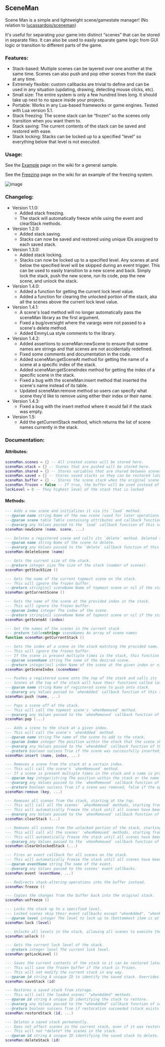 ## SceneMan

Scene Man is a simple and lightweight scene/gamestate manager! (No relation to [lucassardois/sceneman](https://github.com/lucassardois/sceneman))

It's useful for separating your game into distinct “scenes” that can be stored in separate files. It can also be used to easily separate game logic from GUI logic or transition to different parts of the game.

### Features:

*   Stack-based: Multiple scenes can be layered over one another at the same time. Scenes can also push and pop other scenes from the stack at any time.
*   Extremely flexible: custom callbacks are trivial to define and can be used in any situation (updating, drawing, detecting mouse clicks, etc).
*   Small size: The entire system is only a few hundred lines long. It should take up next to no space inside your projects.
*   Portable: Works in any Lua-based frameworks or game engines. Tested with Lua version 5.1.
*   Stack freezing: The scene stack can be “frozen” so the scenes only transition when you want them to.
*   Stack saving: The current contents of the stack can be saved and restored with ease.
*   Stack locking: Stacks can be locked up to a specified "level" so everything below that level is not executed.

### Usage:

See the [Example](https://github.com/KINGTUT10101/SceneMan/wiki/Example) page on the wiki for a general sample.

See the [Freezing](https://github.com/KINGTUT10101/SceneMan/wiki/Freezing) page on the wiki for an example of the freezing system.

![image](https://github.com/KINGTUT10101/SceneMan/assets/45105509/4df08b3f-3235-4a5d-91ca-5073b5924a50)

### Changelog:

*   Version 1.1.0:
    *   Added stack freezing.
    *   The stack will automatically freeze while using the event and clearStack methods.
*   Version 1.2.0:
    *   Added stack saving.
    *   Stacks can now be saved and restored using unique IDs assigned to each saved stack.
*   Version 1.3.0:
    *   Added stack locking.
    *   Stacks can now be locked up to a specified level. Any scenes at and below the specified level will be skipped during an event trigger. This can be used to easily transition to a new scene and back. Simply lock the stack, push the new scene, run its code, pop the new scene, and unlock the stack.
*   Version 1.4.0:
    *   Added a function for getting the current lock level value.
    *   Added a function for clearing the unlocked portion of the stack, aka all the scenes above the current lock level value.
*   Version 1.4.1:
    *   A scene's load method will no longer automatically pass the sceneMan library as the first argument.
    *   Fixed a bug/oversight where the varargs were not passed to a scene's delete method.
    *   Added EmmyLua style comments to the library.
*   Version 1.4.2:
    *   Added assertions to sceneMan:newScene to ensure that scene names are strings and that scenes are not accidentally redefined.
    *   Fixed some comments and documentation in the code.
    *   Added sceneMan:getSceneAt method for getting the name of a scene at a specific index of the stack.
    *   Added sceneMan:getSceneIndex method for getting the index of a specific scene in the stack.
    *   Fixed a bug with the sceneMan:insert method that inserted the scene's name instead of its table.
    *   Updated sceneMan:remove method so users can specify what scene they'd like to remove using either their index or their name.
*   Version 1.4.3:
    *   Fixed a bug with the insert method where it would fail if the stack was empty.
*   Version 1.5:
    *   Add the getCurrentStack method, which returns the list of scene names currently in the stack.

### Documentation:

#### Attributes:

```lua
sceneMan.scenes = {} -- All created scenes will be stored here.
sceneMan.stack = {} -- Scenes that are pushed will be stored here.
sceneMan.shared = {} -- Stores variables that are shared between scenes
sceneMan.saved = {} -- Stores saved stacks so they can be restored later
sceneMan.buffer = {} -- Stores the scene stack when the original scene stack is disabled
sceneMan.frozen = false -- If true, the buffer will be used instead of the original stack
lockLevel = 0 -- They highest level of the stack that is locked
```

#### Methods:

```lua
--- Adds a new scene and initializes it via its `load` method.
---@param name string Name of the new scene (used for later operations like push/remove).
---@param scene table Table containing attributes and callback functions of the scene.
---@vararg any Values passed to the `load` callback function of this scene.
sceneMan:newScene (name, scene, ...)

--- Deletes a registered scene and calls its `delete` method. Deleted scenes cannot be pushed or inserted again.
---@param name string Name of the scene to delete.
---@vararg any Values passed to the `delete` callback function of this scene.
sceneMan:deleteScene (name)

--- Gets the current size of the stack.
---@return integer size The size of the stack (number of scenes).
sceneMan:getStackSize ()

--- Gets the name of the current topmost scene on the stack.
--- This will ignore the frozen buffer.
---@return string|nil sceneName Name of topmost scene or nil if the stack is empty.
sceneMan:getCurrentScene ()

--- Gets the name of the scene at the provided index in the stack.
--- This will ignore the frozen buffer.
---@param index integer The index of the scene.
---@return string|nil sceneName Name of topmost scene or nil if the stack is empty.
sceneMan:getSceneAt (index)

--- Get the names of the scenes in the current stack
--- @return table<string> sceneNames An array of scene names
function sceneMan:getCurrentStack ()

--- Gets the index of a scene in the stack matching the provided name.
--- This will ignore the frozen buffer.
--- If the scene is present multiple times in the stack, this function will only return the index of the first scene found, starting from the top of the stack.
---@param sceneName string The name of the desired scene.
---@return integer|nil index Name of the scene at the given index or nil if the stack is empty.
sceneMan:getSceneIndex (sceneName)

--- Pushes a registered scene onto the top of the stack and calls its `whenAdded` method.
--- Scenes at the top of the stack will have their functions called last
---@param name string Name of registered scene to push onto stack.
---@vararg any Values passed to `whenAdded` callback function of this scene.
sceneMan:push (name, ...)

--- Pops a scene off of the stack.
--- This will call the topmost scene's `whenRemoved` method.
---@vararg any Values passed to the `whenRemoved` callback function of this scene.
sceneMan:pop (...)

--- Adds a scene to the stack at a given index.
--- This will call the scene's `whenAdded` method.
---@param name string The name of the scene to add to the stack.
---@param index integer The position within the stack that the scene should be inserted at.
---@vararg any Values passed to the `whenAdded` callback function of this scene.
---@return boolean success True if the scene was successfully inserted, false otherwise.
sceneMan:insert (name, index, ...)

--- Removes a scene from the stack at a certain index.
--- This will call the scene's `whenRemoved` method.
--- If a scene is present multiple times in the stack and a name is provided for the key, the first scene found starting at the top of the stack will be removed.
---@param key integer|string The position within the stack or the name of a scene that should be removed from the stack.
---@vararg any Values passed to the `whenRemoved` callback function of this scene.
---@return boolean success True if a scene was removed, false if the operation failed or if the scene with the provided name was not found.
sceneMan:remove (key, ...)

--- Removes all scenes from the stack, starting at the top.
--- This will call all the scenes' `whenRemoved` methods, starting from the topmost scene.
--- This will automatically freeze the stack until all scenes have been iterated over.
---@vararg any Values passed to the `whenRemoved` callback function of this scene.
sceneMan:clearStack (...)

--- Removes all scenes from the unlocked portion of the stack, starting at the top.
--- This will call all the scenes' `whenRemoved` methods, starting from the topmost scene.
--- This will automatically freeze the stack until all scenes have been iterated over.
---@vararg any Values passed to the `whenRemoved` callback function of this scene.
sceneMan:clearUnlockedStack (...)

--- Fires an event callback for all scenes on the stack.
--- This will automatically freeze the stack until all scenes have been iterated over.
---@param eventName string The name of the event.
---@vararg any Values passed to the scenes' event callbacks.
sceneMan:event (eventName, ...)

--- Redirects stack-altering operations into the buffer instead.
sceneMan:freeze ()

--- Copies the changes from the buffer back into the original stack.
sceneMan:unfreeze ()

--- Locks the stack up to a specified level.
--- Locked scenes skip their event callbacks except "whenAdded", "whenRemoved", or "deleted".
---@param level integer The level to lock up to (bottommost item is at level 1).
sceneMan:lock (level)

--- Unlocks all levels in the stack, allowing all scenes to execute their event callbacks again.
sceneMan:unlock ()

--- Gets the current lock level of the stack.
---@return integer level The current lock level.
sceneMan:getLockLevel ()

--- Saves the current contents of the stack so it can be restored later.
--- This will save the frozen buffer if the stack is frozen.
--- This will not modify the current stack in any way.
---@param id string A unique ID to identify the saved stack. Overrides any existing entry at this ID.
sceneMan:saveStack (id)

--- Restores a saved stack from storage.
--- This will call the loaded scenes' "whenAdded" methods.
---@param id string A unique ID identifying the stack to restore.
---@vararg any Values passed to the "whenAdded" callback function of scenes.
---@return boolean success True if restoration succeeded (stack exists and current stack is empty), false otherwise.
sceneMan:restoreStack (id, ...)

--- Deletes a saved stack permanently.
--- Does not affect scenes in the current stack, even if it was restored using the to-be-deleted stack.
--- This will not *delete* the scenes in the stack.
---@param id string A unique ID identifying the saved stack to delete.
sceneMan:deleteStack (id)
```
